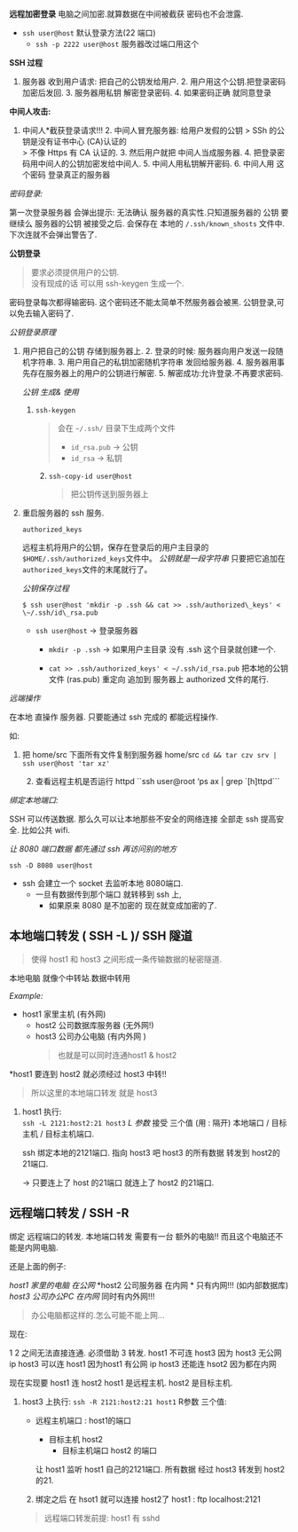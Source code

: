 
**远程加密登录**
电脑之间加密.就算数据在中间被截获 密码也不会泄露.

- `ssh user@host`             默认登录方法(22 端口)
	- `ssh -p 2222 user@host`     服务器改过端口用这个


**SSH 过程**
1. 服务器 收到用户请求: 把自己的公钥发给用户.
	2. 用户用这个公钥.把登录密码加密后发回.
		3. 服务器用私钥 解密登录密码.
			4. 如果密码正确 就同意登录


**中间人攻击:**
1. 中间人*截获登录请求!!!
	2. 中间人冒充服务器: 给用户发假的公钥
		> SSh 的公钥是没有证书中心 (CA)认证的  
		> 不像 Https 有 CA 认证的.
	3. 然后用户就把 中间人当成服务器. 
	4. 把登录密码用中间人的公钥加密发给中间人.
	5. 中间人用私钥解开密码.
	6. 中间人用 这个密码 登录真正的服务器



*密码登录:*

第一次登录服务器 会弹出提示:
无法确认 服务器的真实性.只知道服务器的 公钥 要继续么
服务器的公钥 被接受之后. 
会保存在 本地的 `/.ssh/known_shosts`  文件中.
下次连就不会弹出警告了.


**公钥登录**
> 要求必须提供用户的公钥.  
> 没有现成的话 可以用 ssh-keygen 生成一个.

密码登录每次都得输密码. 这个密码还不能太简单不然服务器会被黑.
公钥登录,可以免去输入密码了.


*公钥登录原理*
1. 用户把自己的公钥 存储到服务器上.
	2. 登录的时候: 服务器向用户发送一段随机字符串.
		3. 用户用自己的私钥加密随机字符串 发回给服务器.
			4. 服务器用事先存在服务器上的用户的公钥进行解密.
				5. 解密成功:允许登录.不再要求密码.



	*公钥 生成& 使用*
	1. `ssh-keygen`
		> 会在 `~/.ssh/` 目录下生成两个文件
		> - `id_rsa.pub`  → 公钥
		> - `id_rsa`      → 私钥


		2. `ssh-copy-id user@host`
			> 把公钥传送到服务器上

3. 重启服务器的 ssh 服务.


	`authorized_keys`

	远程主机将用户的公钥，保存在登录后的用户主目录的`$HOME/.ssh/authorized_keys`文件中。
	*公钥就是一段字符串*
	只要把它追加在`authorized_keys`文件的末尾就行了。


	*公钥保存过程*

	`$ ssh user@host 'mkdir -p .ssh && cat >> .ssh/authorized\_keys' < \~/.ssh/id\_rsa.pub`

	- `ssh user@host`   → 登录服务器

		- `mkdir -p .ssh`   → 如果用户主目录 没有 .ssh 这个目录就创建一个.
			 
		- `cat >> .ssh/authorized_keys' < ~/.ssh/id_rsa.pub`
			把本地的公钥文件 (ras.pub)
			重定向 追加到 服务器上 authorized 文件的尾行.



*远端操作*

在本地 直操作 服务器.
只要能通过 ssh 完成的 都能远程操作.

如: 
1. 把 home/src 下面所有文件复制到服务器 home/src
	`cd && tar czv srv | ssh user@host 'tar xz'`

	2. 查看远程主机是否运行 httpd
		``ssh user@root ‘ps ax | grep `[h]ttpd\```



*绑定本地端口:*

SSH 可以传送数据. 那么久可以让本地那些不安全的网络连接 全部走 ssh 提高安全.  比如公共 wifi.

*让 8080 端口数据 都先通过 ssh 再访问别的地方*

`ssh -D 8080 user@host`
- ssh 会建立一个 socket 去监听本地 8080端口.
	- 一旦有数据传到那个端口 就转移到 ssh 上,
		- 如果原来 8080 是不加密的 现在就变成加密的了.





## 本地端口转发 ( SSH -L )/ SSH 隧道
> 使得 host1 和 host3 之间形成一条传输数据的秘密隧道.

本地电脑 就像个中转站.数据中转用

*Example:*
- host1 家里主机         (有外网)
	- host2 公司数据库服务器 (无外网!)
	- host3 公司办公电脑     (有内外网 )
		> 也就是可以同时连通host1 & host2

*host1  要连到 host2  就必须经过 host3 中转!!
> 所以这里的本地端口转发 就是 host3 

1. host1 执行:  
	`ssh -L 2121:host2:21 host3`
	*L 参数* 接受 三个值 (用 : 隔开)
	本地端口  / 目标主机 / 目标主机端口.

	ssh 绑定本地的2121端口.
	指向 host3 
	吧 host3 的所有数据 转发到 host2的 21端口.

	→  只要连上了 host 的21端口 就连上了 host2 的21端口.




## 远程端口转发 / SSH -R

绑定 远程端口的转发.
本地端口转发 
需要有一台 额外的电脑!! 
而且这个电脑还不能是内网电脑.


还是上面的例子:

*host1 家里的电脑  在公网*
*host2 公司服务器  在内网 * 只有内网!!!  (如内部数据库) 
*host3 公司办公PC  在内网*  同时有内外网!!!
> 办公电脑都这样的.怎么可能不能上网... 

现在: 

1 2 之间无法直接连通.  必须借助 3 转发.
host1 不可连 host3 因为 host3 无公网 ip
host3 可以连 host1 因为host1 有公网 ip
host3 还能连 hsot2 因为都在内网


现在实现要  host1  连 host2
host1 是远程主机.
host2 是目标主机.

 1. host3 上执行:    `ssh -R 2121:host2:21 host1`
	R参数 三个值:
	- 远程主机端口  : host1的端口
		- 目标主机        host2
			- 目标主机端口    host2 的端口

		让 host1 监听 host1 自己的2121端口.
		所有数据 经过 host3 转发到 host2 的21.



	2. 绑定之后 在 hsot1 就可以连接 host2了
		host1 :  ftp localhost:2121

	> 远程端口转发前提: host1 有 sshd






	  
	 



























